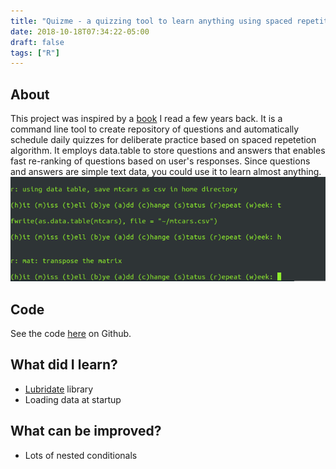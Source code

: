 ```yaml
---
title: "Quizme - a quizzing tool to learn anything using spaced repetition (R)"
date: 2018-10-18T07:34:22-05:00
draft: false
tags: ["R"]
---
```

## About
This project was inspired by a [book](https://www.amazon.com/Make-Stick-Science-Successful-Learning/dp/0674729013) I read a few years back. It is a command line tool to create repository of questions and automatically schedule daily quizzes for deliberate practice based on spaced repetetion algorithm. It employs data.table to store questions and answers that enables fast re-ranking of questions based on user's responses. Since questions and answers are simple text data, you could use it to learn almost anything.
![Sample](./quizme_sample.png)

## Code
See the code [here](https://github.com/pchhina/quizme) on Github.

## What did I learn?
- [Lubridate](https://lubridate.tidyverse.org/) library
- Loading data at startup

## What can be improved?
- Lots of nested conditionals
